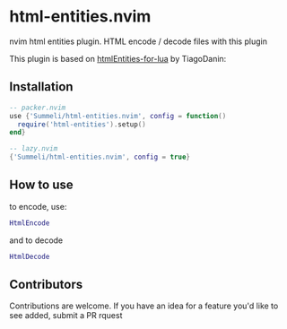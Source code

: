 # html-entities.nvim
nvim html entities plugin. HTML encode / decode files with this plugin

This plugin is based on [htmlEntities-for-lua](https://github.com/TiagoDanin/htmlEntities-for-lua) by TiagoDanin: 

## Installation

```lua
-- packer.nvim
use {'Summeli/html-entities.nvim', config = function()
  require('html-entities').setup()
end}

-- lazy.nvim
{'Summeli/html-entities.nvim', config = true}
```


## How to use
to encode, use: 
```lua
HtmlEncode
```
and to decode
```lua
HtmlDecode
```
## Contributors

Contributions are welcome. If you have an idea for a feature you'd like to see added, submit a PR rquest
